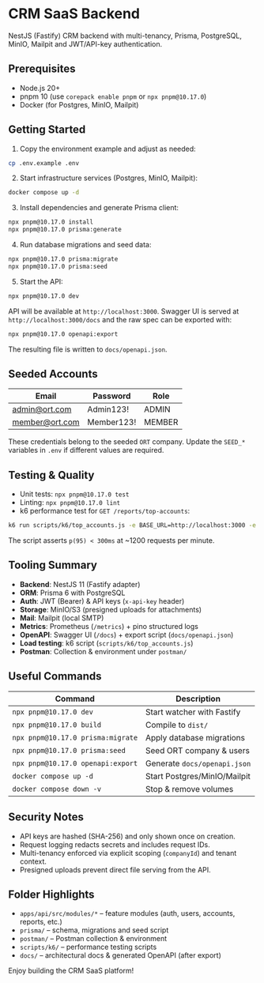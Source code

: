 ﻿# CRM SaaS Backend

NestJS (Fastify) CRM backend with multi-tenancy, Prisma, PostgreSQL, MinIO, Mailpit and JWT/API-key authentication.

## Prerequisites

- Node.js 20+
- pnpm 10 (use `corepack enable pnpm` or `npx pnpm@10.17.0`)
- Docker (for Postgres, MinIO, Mailpit)

## Getting Started

1. Copy the environment example and adjust as needed:

```bash
cp .env.example .env
```

2. Start infrastructure services (Postgres, MinIO, Mailpit):

```bash
docker compose up -d
```

3. Install dependencies and generate Prisma client:

```bash
npx pnpm@10.17.0 install
npx pnpm@10.17.0 prisma:generate
```

4. Run database migrations and seed data:

```bash
npx pnpm@10.17.0 prisma:migrate
npx pnpm@10.17.0 prisma:seed
```

5. Start the API:

```bash
npx pnpm@10.17.0 dev
```

API will be available at `http://localhost:3000`. Swagger UI is served at `http://localhost:3000/docs` and the raw spec can be exported with:

```bash
npx pnpm@10.17.0 openapi:export
```

The resulting file is written to `docs/openapi.json`.

## Seeded Accounts

| Email            | Password   | Role  |
| ---------------- | ---------- | ----- |
| admin@ort.com    | Admin123!  | ADMIN |
| member@ort.com   | Member123! | MEMBER |

These credentials belong to the seeded `ORT` company. Update the `SEED_*` variables in `.env` if different values are required.

## Testing & Quality

- Unit tests: `npx pnpm@10.17.0 test`
- Linting: `npx pnpm@10.17.0 lint`
- k6 performance test for `GET /reports/top-accounts`:

```bash
k6 run scripts/k6/top_accounts.js -e BASE_URL=http://localhost:3000 -e API_KEY=<api-key>
```

The script asserts `p(95) < 300ms` at ~1200 requests per minute.

## Tooling Summary

- **Backend**: NestJS 11 (Fastify adapter)
- **ORM**: Prisma 6 with PostgreSQL
- **Auth**: JWT (Bearer) & API keys (`x-api-key` header)
- **Storage**: MinIO/S3 (presigned uploads for attachments)
- **Mail**: Mailpit (local SMTP)
- **Metrics**: Prometheus (`/metrics`) + pino structured logs
- **OpenAPI**: Swagger UI (`/docs`) + export script (`docs/openapi.json`)
- **Load testing**: k6 script (`scripts/k6/top_accounts.js`)
- **Postman**: Collection & environment under `postman/`

## Useful Commands

| Command | Description |
| ------- | ----------- |
| `npx pnpm@10.17.0 dev` | Start watcher with Fastify |
| `npx pnpm@10.17.0 build` | Compile to `dist/` |
| `npx pnpm@10.17.0 prisma:migrate` | Apply database migrations |
| `npx pnpm@10.17.0 prisma:seed` | Seed ORT company & users |
| `npx pnpm@10.17.0 openapi:export` | Generate `docs/openapi.json` |
| `docker compose up -d` | Start Postgres/MinIO/Mailpit |
| `docker compose down -v` | Stop & remove volumes |

## Security Notes

- API keys are hashed (SHA-256) and only shown once on creation.
- Request logging redacts secrets and includes request IDs.
- Multi-tenancy enforced via explicit scoping (`companyId`) and tenant context.
- Presigned uploads prevent direct file serving from the API.

## Folder Highlights

- `apps/api/src/modules/*` – feature modules (auth, users, accounts, reports, etc.)
- `prisma/` – schema, migrations and seed script
- `postman/` – Postman collection & environment
- `scripts/k6/` – performance testing scripts
- `docs/` – architectural docs & generated OpenAPI (after export)

Enjoy building the CRM SaaS platform!
